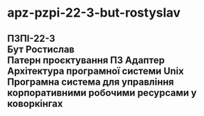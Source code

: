 # apz-pzpi-22-3-but-rostyslav  
ПЗПІ-22-3  
Бут Ростислав  
Патерн проєктування ПЗ Адаптер   
Архітектура програмної системи Unix
Програмна система для управління корпоративними робочими ресурсами у коворкінгах
---
